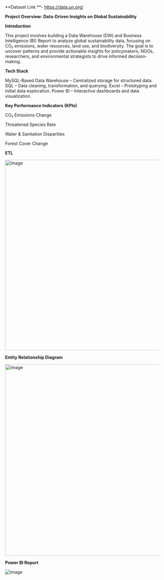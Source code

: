 **Dataset Link **- https://data.un.org/

**Project Overview: Data-Driven Insights on Global Sustainability**


**Introduction**

This project involves building a Data Warehouse (DW) and Business Intelligence (BI) Report to analyze global sustainability data, focusing on CO₂ emissions, water resources, land use, and biodiversity. The goal is to uncover patterns and provide actionable insights for policymakers, NGOs, researchers, and environmental strategists to drive informed decision-making.


**Tech Stack**

MySQL-Based Data Warehouse – Centralized storage for structured data.
SQL – Data cleaning, transformation, and querying.
Excel – Prototyping and initial data exploration.
Power BI – Interactive dashboards and data visualization.


**Key Performance Indicators (KPIs)**

CO₂ Emissions Change

Threatened Species Rate

Water & Sanitation Disparities

Forest Cover Change


**ETL**

<img width="623" alt="image" src="https://github.com/user-attachments/assets/2398924e-039f-4bd3-8ff6-6e105b13d347" />





**Entity Relationship Diagram**

<img width="626" alt="image" src="https://github.com/user-attachments/assets/0e33d437-d9b3-481c-ba4e-d9d0d256b983" />

**Power BI Report**

![image](https://github.com/user-attachments/assets/f52bec26-63a1-408c-aabe-d75bdf4d36f7)











